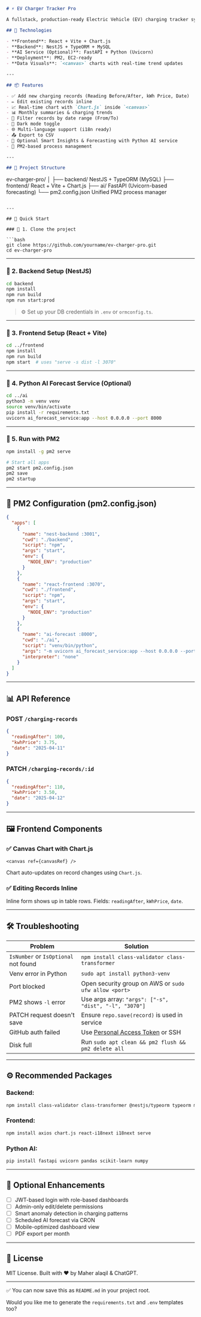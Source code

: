 

```md
# ⚡ EV Charger Tracker Pro

A fullstack, production-ready Electric Vehicle (EV) charging tracker system — built to track, visualize, and intelligently forecast your EV charging sessions.

## 🔧 Technologies

- **Frontend**: React + Vite + Chart.js
- **Backend**: NestJS + TypeORM + MySQL
- **AI Service (Optional)**: FastAPI + Python (Uvicorn)
- **Deployment**: PM2, EC2-ready
- **Data Visuals**: `<canvas>` charts with real-time trend updates

---

## 📦 Features

- ✅ Add new charging records (Reading Before/After, kWh Price, Date)
- ✏️ Edit existing records inline
- 📈 Real-time chart with `Chart.js` inside `<canvas>`
- 📊 Monthly summaries & charging trends
- 📅 Filter records by date range (From/To)
- 🌙 Dark mode toggle
- 🌐 Multi-language support (i18n ready)
- 📤 Export to CSV
- 🧠 Optional Smart Insights & Forecasting with Python AI service
- 🚀 PM2-based process management

---

## 📁 Project Structure

```
ev-charger-pro/
│
├── backend/          NestJS + TypeORM (MySQL)
├── frontend/         React + Vite + Chart.js
├── ai/               FastAPI (Uvicorn-based forecasting)
└── pm2.config.json   Unified PM2 process manager
```

---

## 🚀 Quick Start

### 🔹 1. Clone the project

```bash
git clone https://github.com/yourname/ev-charger-pro.git
cd ev-charger-pro
```

---

### 🔹 2. Backend Setup (NestJS)

```bash
cd backend
npm install
npm run build
npm run start:prod
```

> ⚙️ Set up your DB credentials in `.env` or `ormconfig.ts`.

---

### 🔹 3. Frontend Setup (React + Vite)

```bash
cd ../frontend
npm install
npm run build
npm start  # uses "serve -s dist -l 3070"
```

---

### 🔹 4. Python AI Forecast Service (Optional)

```bash
cd ../ai
python3 -m venv venv
source venv/bin/activate
pip install -r requirements.txt
uvicorn ai_forecast_service:app --host 0.0.0.0 --port 8000
```

---

### 🔹 5. Run with PM2

```bash
npm install -g pm2 serve

# Start all apps
pm2 start pm2.config.json
pm2 save
pm2 startup
```

---

## 🔧 PM2 Configuration (pm2.config.json)

```json
{
  "apps": [
    {
      "name": "nest-backend :3001",
      "cwd": "./backend",
      "script": "npm",
      "args": "start",
      "env": {
        "NODE_ENV": "production"
      }
    },
    {
      "name": "react-frontend :3070",
      "cwd": "./frontend",
      "script": "npm",
      "args": "start",
      "env": {
        "NODE_ENV": "production"
      }
    },
    {
      "name": "ai-forecast :8000",
      "cwd": "./ai",
      "script": "venv/bin/python",
      "args": "-m uvicorn ai_forecast_service:app --host 0.0.0.0 --port 8000",
      "interpreter": "none"
    }
  ]
}
```

---

## 📊 API Reference

### POST `/charging-records`

```json
{
  "readingAfter": 100,
  "kwhPrice": 3.75,
  "date": "2025-04-11"
}
```

### PATCH `/charging-records/:id`

```json
{
  "readingAfter": 110,
  "kwhPrice": 3.50,
  "date": "2025-04-12"
}
```

---

## 🖼 Frontend Components

### ✅ Canvas Chart with Chart.js

```tsx
<canvas ref={canvasRef} />
```

Chart auto-updates on record changes using `Chart.js`.

### ✅ Editing Records Inline

Inline form shows up in table rows. Fields: `readingAfter`, `kWhPrice`, `date`.

---

## 🛠 Troubleshooting

| Problem | Solution |
|--------|----------|
| `IsNumber` or `IsOptional` not found | `npm install class-validator class-transformer` |
| Venv error in Python | `sudo apt install python3-venv` |
| Port blocked | Open security group on AWS or `sudo ufw allow <port>` |
| PM2 shows `-l` error | Use args array: `"args": ["-s", "dist", "-l", "3070"]` |
| PATCH request doesn't save | Ensure `repo.save(record)` is used in service |
| GitHub auth failed | Use [Personal Access Token](https://github.com/settings/tokens) or SSH |
| Disk full | Run `sudo apt clean && pm2 flush && pm2 delete all` |

---

## ⚙️ Recommended Packages

### Backend:

```bash
npm install class-validator class-transformer @nestjs/typeorm typeorm mysql
```

### Frontend:

```bash
npm install axios chart.js react-i18next i18next serve
```

### Python AI:

```bash
pip install fastapi uvicorn pandas scikit-learn numpy
```

---

## 🔐 Optional Enhancements

- [ ] JWT-based login with role-based dashboards
- [ ] Admin-only edit/delete permissions
- [ ] Smart anomaly detection in charging patterns
- [ ] Scheduled AI forecast via CRON
- [ ] Mobile-optimized dashboard view
- [ ] PDF export per month

---

## 📜 License

MIT License. Built with ❤️ by Maher alaqil & ChatGPT.


---

✅ You can now save this as `README.md` in your project root.

Would you like me to generate the `requirements.txt` and `.env` templates too?

